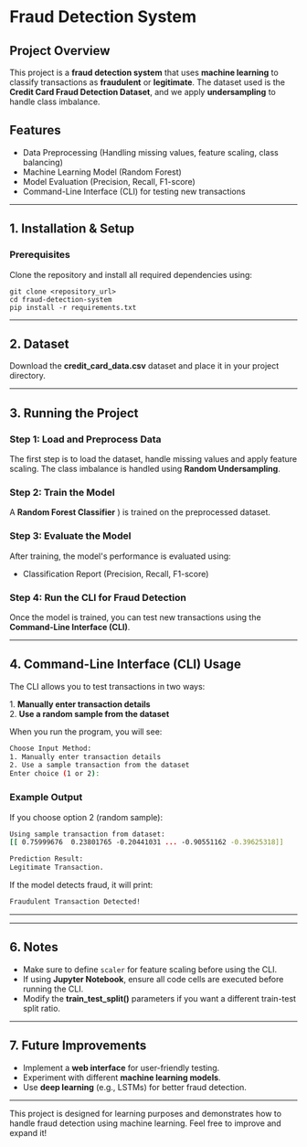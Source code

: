 # Fraud Detection System

## Project Overview
This project is a **fraud detection system** that uses **machine learning** to classify transactions as **fraudulent** or **legitimate**. The dataset used is the **Credit Card Fraud Detection Dataset**, and we apply **undersampling** to handle class imbalance.

## Features
- Data Preprocessing (Handling missing values, feature scaling, class balancing)
- Machine Learning Model (Random Forest)
- Model Evaluation (Precision, Recall, F1-score)
- Command-Line Interface (CLI) for testing new transactions

---

## 1. Installation & Setup
### **Prerequisites**

Clone the repository and install all required dependencies using:

```
git clone <repository_url>
cd fraud-detection-system
pip install -r requirements.txt
```



---

## 2. Dataset
Download the **credit_card_data.csv** dataset and place it in your project directory.

---

## 3. Running the Project
### **Step 1: Load and Preprocess Data**
The first step is to load the dataset, handle missing values and apply feature scaling. The class imbalance is handled using **Random Undersampling**.

### **Step 2: Train the Model**
A **Random Forest Classifier** ) is trained on the preprocessed dataset.

### **Step 3: Evaluate the Model**
After training, the model's performance is evaluated using:
- Classification Report (Precision, Recall, F1-score)

### **Step 4: Run the CLI for Fraud Detection**
Once the model is trained, you can test new transactions using the **Command-Line Interface (CLI)**.


---

## 4. Command-Line Interface (CLI) Usage
The CLI allows you to test transactions in two ways:

1️. **Manually enter transaction details**  
2️. **Use a random sample from the dataset**

When you run the program, you will see:

```bash
Choose Input Method:
1. Manually enter transaction details
2. Use a sample transaction from the dataset
Enter choice (1 or 2):
```

### Example Output
If you choose option 2 (random sample):

```bash
Using sample transaction from dataset:
[[ 0.75999676  0.23801765 -0.20441031 ... -0.90551162 -0.39625318]]

Prediction Result:
Legitimate Transaction.
```

If the model detects fraud, it will print:

```bash
Fraudulent Transaction Detected!
```

---

---

## 6. Notes
- Make sure to define `scaler` for feature scaling before using the CLI.
- If using **Jupyter Notebook**, ensure all code cells are executed before running the CLI.
- Modify the **train_test_split()** parameters if you want a different train-test split ratio.

---

## 7. Future Improvements
- Implement a **web interface** for user-friendly testing.
- Experiment with different **machine learning models**.
- Use **deep learning** (e.g., LSTMs) for better fraud detection.

---

This project is designed for learning purposes and demonstrates how to handle fraud detection using machine learning. Feel free to improve and expand it!

